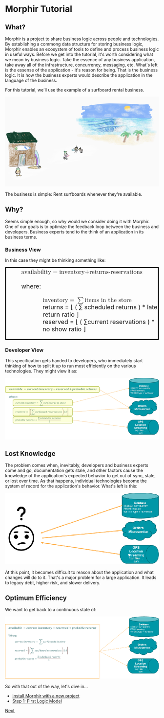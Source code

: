 # Morphir Tutorial

## What?
Morphir is a project to share business logic across people and technologies.  By establishing a commong data structure for storing business logic, Morphir enables an ecosystem of tools to define and process business logic in useful ways.  Before we get into the tutorial, it's worth considering what we mean by business logic.  Take the essence of any business application, take away all of the infrastructure, concurrency, messaging, etc.  What's left is the essense of the application - it's reason for being.  That is the business logic.  It is how the business experts would describe the application in the language of the business.  

For this tutorial, we'll use the example of a surfboard rental business.

<img src="surfboard_rentals.png"
     style="size=75%;" />

The business is simple: Rent surfboards whenever they're available.

## Why?
Seems simple enough, so why would we consider doing it with Morphir.  One of our goals is to optimize the feedback loop between the business and developers. 
Business experts tend to the think of an application in its business terms.  

### Business View

In this case they might be thinking something like:

<div style="padding-left:50px;font-size:20px;border-style:solid" >
  <math xmlns="http://www.w3.org/1998/Math/MathML" mode="display">
     <mrow>
          <mi>availability</mi>
          <mo>=</mo>
          <mi>inventory</mi>
          <mn>+</mn>
          <mi>returns</mi>
          <mn>-</mn>
          <mi>reservations</mi>
     </mrow>
  </math>
  <br/>
  <br/>
where:
  <br/>
  <p style="padding-left:70px" >
  <math xmlns="http://www.w3.org/1998/Math/MathML" mode="display">
     <mrow>
          <mi>inventory</mi>
          <mo>=</mo>
          <mo>&sum;</mo> <mi>items in the store</mi>
     </mrow>
     <br/>
     <mrow>
          <mi>returns</mi>
          <mo>=</mo>
          <mo>&lfloor;</mo>
          <mfrac>
               <mo>( </mo><mo>&sum;</mo> <mi>scheduled returns</mi><mo> )</mo>
               <mo>*</mn>
               <mn>late return ratio</mn>
          </mfrac>
          <mo>&rfloor;</mo>
     </mrow>
     <br/>
     <mrow>
          <mi>reserved</mi>
          <mo>=</mo>
          <mo>&lfloor;</mo>
          <mrow>
               <mo>( </mo><mo>&sum;</mo><mi>current reservations</mi><mo> )</mo>
               <mo>*</mn>
               <mn>no show ratio</mn>
          </mrow>
          <mo>&rfloor;</mo>
     </mrow>
  </math>
  </p>
</div>

### Developer View

This specification gets handed to developers, who immediately start thinking of how to split it up to run most efficiently on the various technologies. They might view it as:

<img src="developer_view.png"
     style="size=75%;background-color:LightGray" />


<!-- <img src="business_view.png"
     style="background-color:LightGray" /> -->

## Lost Knowledge
The problem comes when, inevitably, developers and business experts come and go, documentation gets stale, and other factors cause the knowledge of the application's expected behavior to get out of sync, stale, or lost over time. As that happens, individual technologies become the system of record for the application's behavior.  What's left is this:

<img src="lost_knowledge.png"
     style="size=75%;background-color:LightGray" />

At this point, it becomes difficult to reason about the application and what changes will do to it.  That's a major problem for a large application.  It leads to legacy debt, higher risk, and slower delivery.

## Optimum Efficiency
We want to get back to a continuous state of:

<img src="ideal.png"
     style="size=75%;background-color:LightGray" />


So with that out of the way, let's dive in...
* [Install Morphir with a new project](install.md)
* [Step 1: First Logic Model](step_1_first_logic/readme.md)


[Next](install.md)

